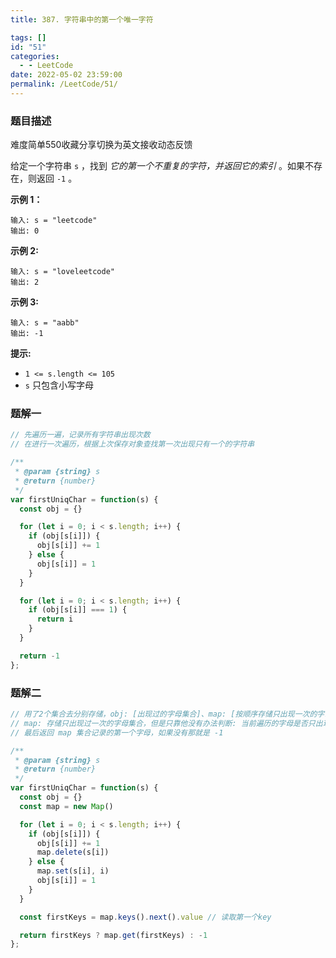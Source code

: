 ```yaml
---
title: 387. 字符串中的第一个唯一字符

tags: []
id: "51"
categories:
  - - LeetCode
date: 2022-05-02 23:59:00
permalink: /LeetCode/51/
---
```


### 题目描述

难度简单550收藏分享切换为英文接收动态反馈

给定一个字符串 `s` ，找到 *它的第一个不重复的字符，并返回它的索引* 。如果不存在，则返回 `-1` 。

**示例 1：**

```
输入: s = "leetcode"
输出: 0

```

**示例 2:**

```
输入: s = "loveleetcode"
输出: 2

```

<!--more-->

**示例 3:**

```
输入: s = "aabb"
输出: -1

```

**提示:**

- `1 <= s.length <= 105`
- `s` 只包含小写字母

### 题解一

```jsx
// 先遍历一遍，记录所有字符串出现次数
// 在进行一次遍历，根据上次保存对象查找第一次出现只有一个的字符串

/**
 * @param {string} s
 * @return {number}
 */
var firstUniqChar = function(s) {
  const obj = {}

  for (let i = 0; i < s.length; i++) {
    if (obj[s[i]]) {
      obj[s[i]] += 1
    } else {
      obj[s[i]] = 1
    }
  }

  for (let i = 0; i < s.length; i++) {
    if (obj[s[i]] === 1) {
      return i
    }
  }

  return -1
};
```

### 题解二

```jsx
// 用了2个集合去分别存储，obj: [出现过的字母集合]、map: [按顺序存储只出现一次的字母集合]
// map: 存储只出现过一次的字母集合，但是只靠他没有办法判断: 当前遍历的字母是否只出现过一次，所以需要obj
// 最后返回 map 集合记录的第一个字母，如果没有那就是 -1

/**
 * @param {string} s
 * @return {number}
 */
var firstUniqChar = function(s) {
  const obj = {}
  const map = new Map()

  for (let i = 0; i < s.length; i++) {
    if (obj[s[i]]) {
      obj[s[i]] += 1
      map.delete(s[i])
    } else {
      map.set(s[i], i)
      obj[s[i]] = 1
    }
  }

  const firstKeys = map.keys().next().value // 读取第一个key

  return firstKeys ? map.get(firstKeys) : -1
};
```